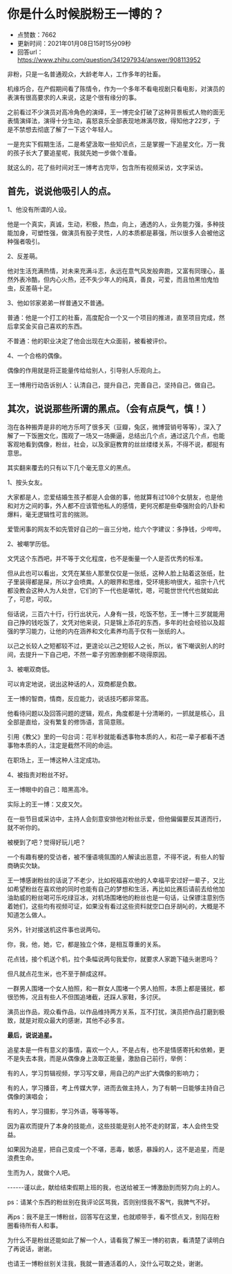 # 你是什么时候脱粉王一博的？
- 点赞数：7662
- 更新时间：2021年01月08日15时15分09秒
- 回答url：https://www.zhihu.com/question/341297934/answer/908113952
<body>
 <p data-pid="2R3AA8gD">非粉，只是一名普通观众，大龄老年人，工作多年的社畜。</p>
 <p data-pid="jdKWn1Hx">机缘巧合，在产假期间看了陈情令，作为一个多年不看电视剧只看电影，对演员的表演有很高要求的人来说，这是个很有缘分的事。</p>
 <p data-pid="_loUhR5G">之前看过不少演员对高冷角色的演绎，王一博完全打破了这种背景板式人物的面无表情演绎法，演得十分生动，喜怒哀乐全部表现地淋漓尽致，得知他才22岁，于是不禁想去彻底了解了一下这个年轻人。</p>
 <p data-pid="PCb2HzsD">一是充实下假期生活，二是希望汲取一些知识点，三是掌握一下追星文化，万一我的孩子长大了要追星呢，我就先她一步做个准备。</p>
 <p data-pid="Bd00Dyh8">就这么的，花了些时间对王一博考古完毕，包含所有视频采访，文字采访。</p>
 <h2><b>首先，说说他吸引人的点。</b></h2>
 <p data-pid="i1A11Cn_">1、他没有所谓的人设。</p>
 <p data-pid="R3sz9H9r">他是一个真实，真诚，生动，积极，热血，向上，通透的人，业务能力强，多种技能加身，可塑性强，做演员有股子灵性，人的本质都是慕强，所以很多人会被他这种强者吸引。</p>
 <p data-pid="uOqg6yYM">2、反差萌。</p>
 <p data-pid="FEZOg3J_">他对生活充满热情，对未来充满斗志，永远在意气风发般奔跑，又富有同理心，虽然外表冷酷，但内心火热，还不失少年人的纯真，善良，可爱，而且怕黑怕鬼怕虫，反差萌十足。</p>
 <p data-pid="fyf5skFD">3、他如邻家弟弟一样普通又不普通。</p>
 <p data-pid="yijo3m06">普通：他是一个打工的社畜，高度配合一个又一个项目的推进，直至项目完成，然后拿奖金买自己喜欢的东西。</p>
 <p data-pid="pdwSfChU">不普通：他的职业决定了他会出现在大众面前，被看被评价。</p>
 <p data-pid="G_fninj-">4、一个合格的偶像。</p>
 <p data-pid="OKDgJTYi">偶像的作用就是将正能量传给给别人，引导别人乐观向上。</p>
 <p data-pid="c_rrR6mL">王一博用行动告诉别人：认清自己，提升自己，完善自己，坚持自己，做自己。</p>
 <h2><b>其次，说说那些所谓的黑点。（会有点戾气，慎！）</b></h2>
 <p data-pid="0kCgWzBh">泡在各种搬弄是非的地方乐呵了很多天（豆瓣，兔区，微博营销号等等），深入了解了一下饭圈文化，围观了一场又一场撕逼，总结出几个点，通过这几个点，也能客观地看到偶像，粉丝，社会，以及家庭教育的丝丝缕缕关系，不得不说，都挺有意思。</p>
 <p data-pid="eaPSmlxx">其实翻来覆去的只有以下几个毫无意义的黑点。</p>
 <p data-pid="SqHlcovE">1、按头女友。</p>
 <p data-pid="5Wrs76qN">大家都是人，恋爱结婚生孩子都是人会做的事，他就算有过108个女朋友，也是他和对方之间的事，外人都不应该管他私人的感情，更何况都是些牵强附会的八卦和爆料，毫无逻辑性可言的揣测。</p>
 <p data-pid="5Vh7__7T">爱管闲事的网友不如先管好自己的一亩三分地，给六个字建议：多挣钱，少哔哔。</p>
 <p data-pid="yfvIB_0p">2、被嘲学历低。</p>
 <p data-pid="DbMd3yi3">文凭这个东西吧，并不等于文化程度，也不是衡量一个人是否优秀的标准。</p>
 <p data-pid="FOAtsinA">但从此也可以看出，文凭在某些人那里仅仅是一张纸，这种人脸上贴着这张纸，肚子里装得都是屎，所以才会喷粪。人的眼界和思维，受环境影响很大，祖宗十八代都没教会这种人为人处世，它们的下一代也是堪忧，嗯，可能世世代代也就如此了，可悲，可叹。</p>
 <p data-pid="mGgseSG9">俗话说，三百六十行，行行出状元，人身有一技，吃饭不愁，王一博十三岁就能用自己挣的钱吃饭了，文凭对他来说，只是锦上添花的东西，多年的社会经验以及超强的学习能力，让他的内在涵养和文化素养均高于仅有一张纸的人。</p>
 <p data-pid="bQPjRonP">以己之长较人之短都较不过，更遑论以己之短较人之长，所以，省下嘲讽别人的时间，去提升一下自己吧，不然一辈子穷困潦倒都不晓得原因。</p>
 <p data-pid="3avl1Bj1">3、被嘲双商低。</p>
 <p data-pid="qRtM0zhF">可以肯定地说，说出这种话的人，双商都是负数。</p>
 <p data-pid="SIr7iYLs">王一博的智商，情商，反应能力，说话技巧都非常高。</p>
 <p data-pid="6WPjnNd2">他看待问题以及回答问题的逻辑，观点，角度都是十分清晰的，一抓就是核心，且全部是直给，没有繁复的修饰语，言简意赅。</p>
 <p data-pid="xGN1emjm">引用《教父》里的一句台词：花半秒就能看透事物本质的人，和花一辈子都看不透事物本质的人，注定是截然不同的命运。</p>
 <p data-pid="TooWgVky">在职场上，王一博这种人注定成功。</p>
 <p data-pid="PUrrCdSC">4、被指责对粉丝不好。</p>
 <p data-pid="7FvbhCDC">王一博眼中的自己：暗黑高冷。</p>
 <p data-pid="_CZ5CFYs">实际上的王一博：又皮又欠。</p>
 <p data-pid="_KqpxYNk">在一些节目或采访中，主持人会刻意安排他对粉丝示爱，但他偏偏要反其道而行，就不听你的。</p>
 <p data-pid="7QxqCE3-">被梗到了吧？觉得好玩儿吧？</p>
 <p data-pid="zocoeVU5">一个有趣有梗的受访者，被不懂语境氛围的人解读出恶意，不得不说，有些人的智商确实欠缺。</p>
 <p data-pid="Gy0jTS4E">王一博感谢粉丝的话说了不老少，比如祝福喜欢他的人幸福平安过好一辈子，又比如希望粉丝在喜欢他的同时也能有自己的梦想和生活，再比如比赛后请前去给他加油助威的粉丝喝可乐吃绿豆冰，对机场围堵他的粉丝也是一句话，让保镖注意别伤着她们，这些均有视频可证，如果没有看过这些资料就空口白牙胡吣的，大概是不知道怎么做人。</p>
 <p data-pid="IgaMUkmx">另外，针对接送机这件事也说两句。</p>
 <p data-pid="SMjKbV9L">你，我，他，她，它，都是独立个体，是相互尊重的关系。</p>
 <p data-pid="YNK7SDo5">花点钱，接个机送个机，拉个条幅说两句我爱你，就要求人家跪下磕头谢恩吗？</p>
 <p data-pid="vC0Su1Oh">但凡就点花生米，也不至于醉成这样。</p>
 <p data-pid="0mPJJKUK">一群男人围堵一个女人拍照，和一群女人围堵一个男人拍照，本质上都是骚扰，都很恐怖，况且有些人不但围追堵截，还踩人家鞋，多讨厌。</p>
 <p data-pid="yTLhQd7f">演员出作品，观众看作品，以作品维持两方关系，互不打扰，演员把作品打磨到极致，就是对观众最大的感谢，其他不必多言。</p>
 <p data-pid="z0g8ZZ57"><b>最后，说说追星。</b></p>
 <p data-pid="InGOE867">追星本是一件有意义的事情，喜欢一个人，不是占有，也不是情感寄托和依赖，更不是失去本我，而是从偶像身上汲取正能量，激励自己前行，举例：</p>
 <p data-pid="y3iNGEiW">有的人，学习剪辑视频，学习写文章，用自己的产出扩大偶像的影响力；</p>
 <p data-pid="oMw4tUkS">有的人，学习播音，考上传媒大学，进而去做主持人，为了有朝一日能够主持自己偶像的演唱会；</p>
 <p data-pid="mxanc_82">有的人，学习摄影，学习外语，等等等等。</p>
 <p data-pid="UavwQwv8">因为喜欢而提升了本身的技能点，这些技能是别人抢不走的财富，本人会终生受益。</p>
 <p data-pid="IWWDUQOX">如果因为追星，把自己变成一个不堪，恶毒，敏感，暴躁的人，这不是追星，而是浪费生命。</p>
 <p data-pid="mQKQUxtP">生而为人，就做个人吧。</p>
 <p data-pid="VJ9khhCq">------谨以此，献给结束假期上班的我，也送给被王一博激励到而努力向上的人。</p>
 <p data-pid="pzWjtcVH">ps：请某个东西的粉丝别在我评论区骂我，否则别怪我不客气，我脾气不好。</p>
 <p data-pid="VwWZGJAW">再ps：我不是王一博粉丝，回答写在这里，也就顺带手，看不惯点叉，别陷在粉圈看待所有人和事。</p>
 <p data-pid="jX4BEckK">为什么不是粉丝还能如此了解一个人，请看我了解王一博的初衷，看清楚了读明白了再说话，谢谢。</p>
 <p data-pid="vx7ObAOU">也请王一博粉丝别关注我，我就一普通活着的人，没什么可取之处，谢谢。</p>
</body>